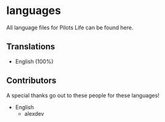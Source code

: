 # languages
All language files for Pilots Life can be found here.

## Translations
- English (100%)

## Contributors
A special thanks go out to these people for these languages!

- English
	- alexdev
